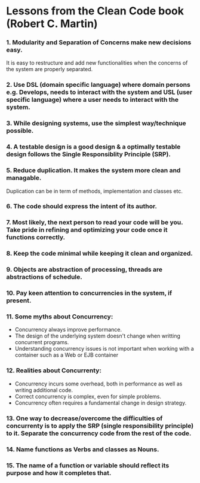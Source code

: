 # Lessons from the Clean Code book (Robert C. Martin)

### 1. Modularity and Separation of Concerns make new decisions easy.
It is easy to restructure and add new functionalities when the concerns of the system are properly separated.

### 2. Use DSL (domain specific language) where domain persons e.g. Develops, needs to interact with the system and USL (user specific language) where a user needs to interact with the system.

### 3. While designing systems, use the simplest way/technique possible.

### 4. A testable design is a good design & a optimally testable design follows the Single Responsiblity Principle (SRP).

### 5. Reduce duplication. It makes the system more clean and managable.
Duplication can be in term of methods, implementation and classes etc.

### 6. The code should express the intent of its author.

### 7. Most likely, the next person to read your code will be you. Take pride in refining and optimizing your code once it functions correctly.

### 8. Keep the code minimal while keeping it clean and organized.

### 9. Objects are abstraction of processing, threads are abstractions of schedule.

### 10. Pay keen attention to concurrencies in the system, if present.

### 11. Some myths about Concurrency:
- Concurrency always improve performance.
- The design of the underlying system doesn't change when writting concurrent programs.
- Understanding concurrency issues is not important when working with a container such as a Web or EJB container

### 12. Realities about Concurrenty:
- Concurrency incurs some overhead, both in performance as well as writing additional code.
- Correct concurrency is complex, even for simple problems.
- Concurrency often requires a fundamental change in design strategy.

### 13. One way to decrease/overcome the difficulties of concurrenty is to apply the SRP (single responsibility principle) to it. Separate the concurrency code from the rest of the code.

### 14. Name functions as Verbs and classes as Nouns.

### 15. The name of a function or variable should reflect its purpose and how it completes that.